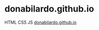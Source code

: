# donabilardo.github.io
HTML CSS JS
[donabilardo.github.io](https://donabilardo.github.io/ "donabilardo.github.io")